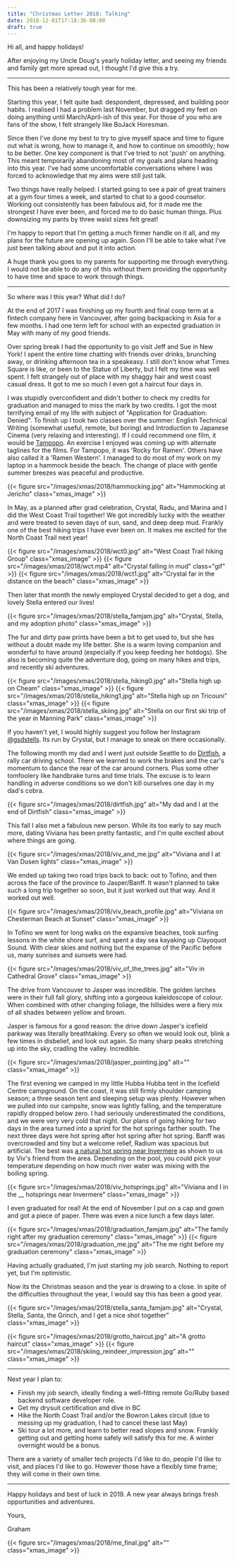 ```yaml
---
title: "Christmas Letter 2018: Talking"
date: 2018-12-01T17:18:36-08:00
draft: true
---
```


Hi all, and happy holidays!

After enjoying my Uncle Doug's yearly holiday letter, and seeing my friends and family get more spread out, I thought I'd give this a try. 
____

This has been a relatively tough year for me.

Starting this year, I felt quite bad: despondent, depressed, and building poor habits. I realised I had a problem last November, but dragged my feet on doing anything until March/April-ish of this year. For those of you who are fans of the show, I felt strangely like BoJack Horesman.

Since then I've done my best to try to give myself space and time to figure out what is wrong, how to manage it, and how to continue on smoothly; how to be better. One key component is that I've tried to not 'push' on anything. This meant temporarily abandoning most of my goals and plans heading into this year. I've had some uncomfortable conversations where I was forced to acknowledge that my aims were still just talk.

Two things have really helped: I started going to see a pair of great trainers at a gym four times a week, and started to chat to a good counselor. Working out consistently has been fabulous aid, for it made me the strongest I have ever been, and forced me to do basic human things. Plus downsizing my pants by three waist sizes felt great!

I'm happy to report that I'm getting a much firmer handle on it all, and my plans for the future are opening up again. Soon I'll be able to take what I've just been talking about and put it into action. 

A huge thank you goes to my parents for supporting me through everything. I would not be able to do any of this without them providing the opportunity to have time and space to work through things.

___

So where was I this year? What did I do?

At the end of 2017 I was finishing up my fourth and final coop term at a fintech company here in Vancouver, after going backpacking in Asia for a few months. I had one term left for school with an expected graduation in May with many of my good friends.

Over spring break I had the opportunity to go visit Jeff and Sue in New York! I spent the entire time chatting with friends over drinks, brunching away, or drinking afternoon tea in a speakeasy. I still don't know what Times Square is like, or been to the Statue of Liberty, but I felt my time was well spent. I felt strangely out of place with my shaggy hair and west coast casual dress. It got to me so much I even got a haircut four days in.

I was stupidly overconfident and didn't bother to check my credits for graduation and managed to miss the mark by two credits. I got the most terrifying email of my life with subject of "Application for Graduation: Denied". To finish up I took two classes over the summer: English Technical Writing (somewhat useful, remote, but boring) and Introduction to Japanese Cinema (very relaxing and interesting). If I could recommend one film, it would be [Tampopo](https://www.imdb.com/title/tt0092048/). An exercise I enjoyed was coming up with alternate taglines for the films. For Tampopo, it was 'Rocky for Ramen'. Others have also called it a 'Ramen Western'. I managed to do most of my work on my laptop in a hammock beside the beach. The change of place with gentle summer breezes was peaceful and productive.

{{< figure src="/images/xmas/2018/hammocking.jpg" alt="Hammocking at Jericho" class="xmas_image" >}}

In May, as a planned after grad celebration, Crystal, Radu, and Marina and I did the West Coast Trail together! We got incredibly lucky with the weather and were treated to seven days of sun, sand, and deep deep mud. Frankly one of the best hiking trips I have ever been on. It makes me excited for the North Coast Trail next year!

{{< figure src="/images/xmas/2018/wct0.jpg" alt="West Coast Trail hiking Group" class="xmas_image" >}}
{{< figure src="/images/xmas/2018/wct.mp4" alt="Crystal falling in mud" class="gif" >}}
{{< figure src="/images/xmas/2018/wct1.jpg" alt="Crystal far in the distance on the beach" class="xmas_image" >}}

Then later that month the newly employed Crystal decided to get a dog, and lovely Stella entered our lives!

{{< figure src="/images/xmas/2018/stella_famjam.jpg" alt="Crystal, Stella, and my adoption photo" class="xmas_image" >}}

The fur and dirty paw prints have been a bit to get used to, but she has without a doubt made my life better. She is a warm loving companion and wonderful to have around (especially if you keep feeding her hotdogs). She also is becoming quite the adventure dog, going on many hikes and trips, and recently ski adventures.

{{< figure src="/images/xmas/2018/stella_hiking0.jpg" alt="Stella high up on Cheam" class="xmas_image" >}}
{{< figure src="/images/xmas/2018/stella_hiking1.jpg" alt="Stella high up on Tricouni" class="xmas_image" >}}
{{< figure src="/images/xmas/2018/stella_skiing.jpg" alt="Stella on our first ski trip of the year in Manning Park" class="xmas_image" >}}

If you haven't yet, I would highly suggest you follow her Instagram [@gsdstells](https://instagram.com/gsdstells). Its run by Crystal, but I manage to sneak on there occasionally.

The following month my dad and I went just outside Seattle to do [Dirtfish](https://dirtfish.com), a rally car driving school. There we learned to work the brakes and the car's momentum to dance the rear of the car around corners. Plus some other tomfoolery like handbrake turns and time trials. The excuse is to learn handling in adverse conditions so we don't kill ourselves one day in my dad's cobra.

{{< figure src="/images/xmas/2018/dirtfish.jpg" alt="My dad and I at the end of Dirtfish" class="xmas_image" >}}

This fall I also met a fabulous new person. While its too early to say much more, dating Viviana has been pretty fantastic, and I'm quite excited about where things are going. 

{{< figure src="/images/xmas/2018/viv_and_me.jpg" alt="Viviana and I at Van Dusen lights" class="xmas_image" >}}

We ended up taking two road trips back to back: out to Tofino, and then across the face of the province to Jasper/Banff. It wasn't planned to take such a long trip together so soon, but it just worked out that way. And it worked out well. 

{{< figure src="/images/xmas/2018/viv_beach_profile.jpg" alt="Viviana on Chesterman Beach at Sunset" class="xmas_image" >}}

In Tofino we went for long walks on the expansive beaches, took surfing lessons in the white shore surf, and spent a day sea kayaking up Clayoquot Sound. With clear skies and nothing but the expanse of the Pacific before us, many sunrises and sunsets were had.

{{< figure src="/images/xmas/2018/viv_of_the_trees.jpg" alt="Viv in Cathedral Grove" class="xmas_image" >}}

The drive from Vancouver to Jasper was incredible. The golden larches were in their full fall glory, shifting into a gorgeous kaleidoscope of colour. When combined with other changing foliage, the hillsides were a fiery mix of all shades between yellow and brown.

Jasper is famous for a good reason: the drive down Jasper's icefield parkway was literally breathtaking. Every so often we would look out, blink a few times in disbelief, and look out again. So many sharp peaks stretching up into the sky, cradling the valley. Incredible.

{{< figure src="/images/xmas/2018/jasper_pointing.jpg" alt="" class="xmas_image" >}}

The first evening we camped in my little Hubba Hubba tent in the Icefield Centre campground. On the coast, it was still firmly shoulder camping season; a three season tent and sleeping setup was plenty. However when we pulled into our campsite, snow was lightly falling, and the temperature rapidly dropped below zero. I had seriously underestimated the conditions, and we were very very cold that night. Our plans of going hiking for two days in the area turned into a sprint for the hot springs farther south. The next three days were hot spring after hot spring after hot spring. Banff was overcrowded and tiny but a welcome relief, Radium was spacious but artificial. The best was [a natural hot spring near Invermere]() as shown to us by Viv's friend from the area. Depending on the pool, you could pick your temperature depending on how much river water was mixing with the boiling spring.

{{< figure src="/images/xmas/2018/viv_hotsprings.jpg" alt="Viviana and I in the __ hotsprings near Invermere" class="xmas_image" >}}

I even graduated for real! At the end of November I put on a cap and gown and got a piece of paper. There was even a nice lunch a few days later.

{{< figure src="/images/xmas/2018/graduation_famjam.jpg" alt="The family right after my graduation ceremony" class="xmas_image" >}}
{{< figure src="/images/xmas/2018/graduation_me.jpg" alt="The me right before my graduation ceremony" class="xmas_image" >}}

Having actually graduated, I'm just starting my job search. Nothing to report yet, but I'm optimistic.

Now its the Christmas season and the year is drawing to a close. In spite of the difficulties throughout the year, I would say this has been a good year.

{{< figure src="/images/xmas/2018/stella_santa_famjam.jpg" alt="Crystal, Stella, Santa, the Grinch, and I get a nice shot together" class="xmas_image" >}}


{{< figure src="/images/xmas/2018/grotto_haircut.jpg" alt="A grotto haircut" class="xmas_image" >}}
{{< figure src="/images/xmas/2018/skiing_reindeer_impression.jpg" alt="" class="xmas_image" >}}

____

Next year I plan to:

* Finish my job search, ideally finding a well-fitting remote Go/Ruby based backend software developer role.
* Get my drysuit certification and dive in BC
* Hike the North Coast Trail and/or the Bowron Lakes circuit (due to messing up my graduation, I had to cancel these last May)
* Ski tour a lot more, and learn to better read slopes and snow. Frankly getting out and getting home safely will satisfy this for me. A winter overnight would be a bonus.

There are a variety of smaller tech projects I'd like to do, people I'd like to visit, and places I'd like to go. However those have a flexibly time frame; they will come in their own time. 

____

Happy holidays and best of luck in 2019. A new year always brings fresh opportunities and adventures.

Yours,

Graham

{{< figure src="/images/xmas/2018/me_final.jpg" alt="" class="xmas_image" >}}
